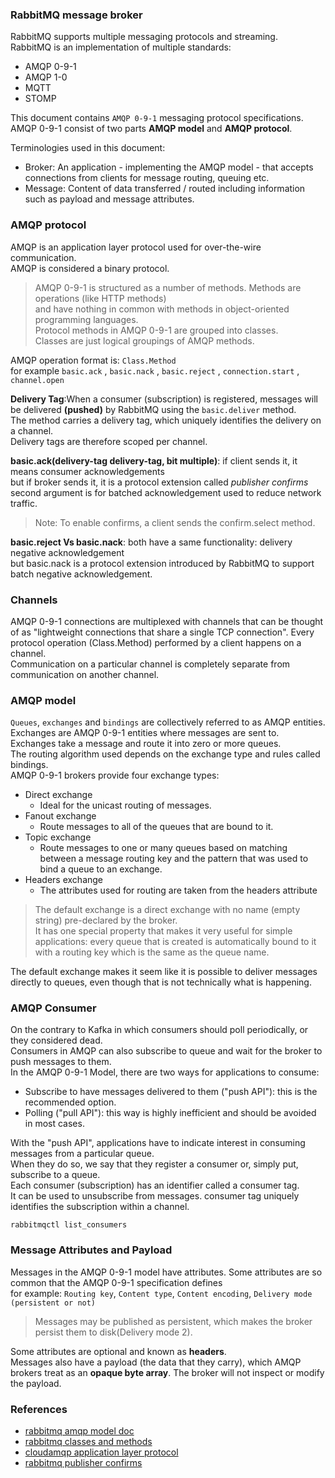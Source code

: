 ### RabbitMQ message broker    
RabbitMQ supports multiple messaging protocols and streaming.    
RabbitMQ is an implementation of multiple standards:
- AMQP 0-9-1
- AMQP 1-0
- MQTT
- STOMP

This document contains `AMQP 0-9-1` messaging protocol specifications.   
AMQP 0-9-1 consist of two parts  **AMQP model** and **AMQP protocol**.     

Terminologies used in this document:
- Broker: An application - implementing the AMQP model - that accepts connections from clients for message routing, queuing etc.
- Message: Content of data transferred / routed including information such as payload and message attributes.

### AMQP protocol
AMQP is an application layer protocol used for over-the-wire communication.     
AMQP is considered a binary protocol.    
> AMQP 0-9-1 is structured as a number of methods. Methods are operations (like HTTP methods)           
> and have nothing in common with methods in object-oriented programming languages.      
> Protocol methods in AMQP 0-9-1 are grouped into classes.     
> Classes are just logical groupings of AMQP methods.

AMQP operation format is: `Class.Method`    
for example `basic.ack` , `basic.nack` , `basic.reject` , `connection.start` , `channel.open`   

**Delivery Tag**:When a consumer (subscription) is registered, messages will be delivered __(pushed)__ by RabbitMQ using the `basic.deliver` method.     
The method carries a delivery tag, which uniquely identifies the delivery on a channel.      
Delivery tags are therefore scoped per channel.    

**basic.ack(delivery-tag delivery-tag, bit multiple)**: if client sends it, it means consumer acknowledgements    
but if broker sends it, it is a protocol extension called *publisher confirms*    
second argument is for batched acknowledgement used to reduce network traffic.    
>Note: To enable confirms, a client sends the confirm.select method.

**basic.reject Vs basic.nack**: both have a same functionality: delivery negative acknowledgement    
but basic.nack is a protocol extension introduced by RabbitMQ to support batch negative acknowledgement.    

### Channels
AMQP 0-9-1 connections are multiplexed with channels that can be thought of as "lightweight connections that share a single TCP connection".
Every protocol operation (Class.Method) performed by a client happens on a channel.     
Communication on a particular channel is completely separate from communication on another channel.

### AMQP model
`Queues`, `exchanges` and `bindings` are collectively referred to as AMQP entities.    
Exchanges are AMQP 0-9-1 entities where messages are sent to.     
Exchanges take a message and route it into zero or more queues.     
The routing algorithm used depends on the exchange type and rules called bindings.     
AMQP 0-9-1 brokers provide four exchange types:
- Direct exchange
  - Ideal for the unicast routing of messages.
- Fanout exchange
  - Route messages to all of the queues that are bound to it.
- Topic exchange
  - Route messages to one or many queues based on matching between a message routing key and the pattern that was used to bind a queue to an exchange.
- Headers exchange
  - The attributes used for routing are taken from the headers attribute
>The default exchange is a direct exchange with no name (empty string) pre-declared by the broker.     
>It has one special property that makes it very useful for simple applications: 
>every queue that is created is automatically bound to it with a routing key which is the same as the queue name.

The default exchange makes it seem like it is possible to deliver messages directly to queues, even though that is not technically what is happening.

### AMQP Consumer    
On the contrary to Kafka in which consumers should poll periodically, or they considered dead.     
Consumers in AMQP can also subscribe to queue and wait for the broker to push messages to them.     
In the AMQP 0-9-1 Model, there are two ways for applications to consume:    
- Subscribe to have messages delivered to them ("push API"): this is the recommended option.
- Polling ("pull API"): this way is highly inefficient and should be avoided in most cases.

With the "push API", applications have to indicate interest in consuming messages from a particular queue.     
When they do so, we say that they register a consumer or, simply put, subscribe to a queue.     
Each consumer (subscription) has an identifier called a consumer tag.      
It can be used to unsubscribe from messages. consumer tag uniquely identifies the subscription within a channel.    
```shell
rabbitmqctl list_consumers
```

### Message Attributes and Payload   
Messages in the AMQP 0-9-1 model have attributes. Some attributes are so common that the AMQP 0-9-1 specification defines    
for example: `Routing key`, `Content type`, `Content encoding`, `Delivery mode (persistent or not)`    
> Messages may be published as persistent, which makes the broker persist them to disk(Delivery mode 2).

Some attributes are optional and known as **headers**.     
Messages also have a payload (the data that they carry), which AMQP brokers treat as an __opaque byte array__. The broker will not inspect or modify the payload.     

### References
- [rabbitmq amqp model doc](https://www.rabbitmq.com/tutorials/amqp-concepts.html)
- [rabbitmq classes and methods](https://www.rabbitmq.com/amqp-0-9-1-quickref.html)
- [cloudamqp application layer protocol](https://www.cloudamqp.com/blog/what-is-amqp-and-why-is-it-used-in-rabbitmq.html)
- [rabbitmq publisher confirms](https://www.rabbitmq.com/confirms.html)